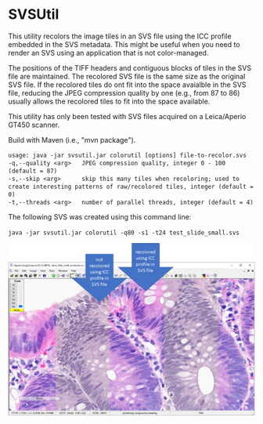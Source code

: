 # SVSUtil
This utility recolors the image tiles in an SVS file using the ICC profile embedded in the SVS metadata.
This might be useful when you need to render an SVS using an application that is not color-managed.

The positions of the TIFF headers and contiguous blocks of tiles in the SVS file are maintained.
The recolored SVS file is the same size as the original SVS file.
If the recolored tiles do ont fit into the space avaialble in the SVS file, reducing the JPEG compression quality by one (e.g., from 87 to 86) usually allows the recolored tiles to fit into the space available.

This utility has only been tested with SVS files acquired on a Leica/Aperio GT450 scanner.

Build with Maven (i.e., "mvn package").

```
usage: java -jar svsutil.jar colorutil [options] file-to-recolor.svs  
-q,--quality <arg>   JPEG compression quality, integer 0 - 100 (default = 87)  
-s,--skip <arg>      skip this many tiles when recoloring; used to create interesting patterns of raw/recolored tiles, integer (default = 0)  
-t,--threads <arg>   number of parallel threads, integer (default = 4)
```

The following SVS was created using this command line:

`java -jar svsutil.jar colorutil -q80 -s1 -t24 test_slide_small.svs`
  
![example of a recolored SVS in ImageScope](recolor_example.png)
